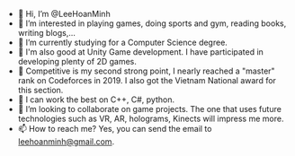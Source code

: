 - 👋 Hi, I’m @LeeHoanMinh
- 👀 I’m interested in playing games, doing sports and gym, reading books, writing blogs,... 
- 🌱 I’m currently studying for a Computer Science degree. 
- 🌱 I'm also good at Unity Game development. I have participated in developing plenty of 2D games.
- 🌱 Competitive is my second strong point, I nearly reached a "master" rank on Codeforces in 2019. I also got the Vietnam National award for this section.
- 🌱 I can work the best on C++, C#, python.
- 💞️ I’m looking to collaborate on game projects. The one that uses future technologies such as VR, AR, holograms, Kinects will impress me more.
- 📫 How to reach me? Yes, you can send the email to leehoanminh@gmail.com.

<!---
LeeHoanMinh/LeeHoanMinh is a ✨ special ✨ repository because its `README.md` (this file) appears on your GitHub profile.
You can click the Preview link to take a look at your changes.
--->
